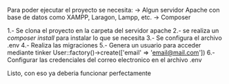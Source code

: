 Para poder ejecutar el proyecto se necesita:
-> Algun servidor Apache con base de datos como XAMPP, Laragon, Lampp, etc.
-> Composer


1.- Se clona el proyecto en la carpeta del servidor apache
2.- se realiza un <i> composer install </i> para instalar lo que se necesita
3.- Se configura el archivo .env
4.- Realiza las migraciones 
5.- Genera un usuario para acceder mediante tinker User::factory()->create(['email' => 'email@mail.com'])
6.- Configurar las credenciales del correo electronico en el archivo .env



Listo, con eso ya deberia funcionar perfectamente
